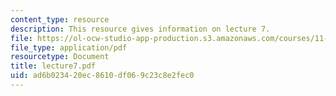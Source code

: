 ```yaml
---
content_type: resource
description: This resource gives information on lecture 7.
file: https://ol-ocw-studio-app-production.s3.amazonaws.com/courses/11-422-downtown-management-organizations-fall-2006/ad6b023420ec8610df069c23c8e2fec0_lecture7.pdf
file_type: application/pdf
resourcetype: Document
title: lecture7.pdf
uid: ad6b0234-20ec-8610-df06-9c23c8e2fec0
---
```


